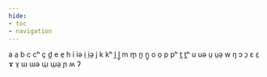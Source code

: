```yaml
---
hide:
- toc
- navigation
---
```

a
a̤
b
c
cʰ
ç
d̪
e
e̤
h
i
iə
i̤
i̤ə̤
j
k
kʰ
l̪
l̪̥
m
m̥
n̪
n̪̥
o
o̤
p
pʰ
t̪
t̪ʰ
u
uə
ṳ
ṳə̤
w
ŋ
ɔ
ɔ̤
ɛ
ɛ̤
ɤ
ɤ̤
ɯ
ɯə
ɯ̤
ɯ̤ə̤
ɲ
ʍ
ʔ

